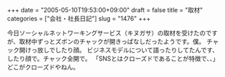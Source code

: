 +++
date = "2005-05-10T19:53:00+09:00"
draft = false
title = "取材"
categories = ["会社・社長日記"]
slug = "1476"
+++

今日ソーシャルネットワーキングサービス（キヌガサ）の取材を受けたのですが、取材中ずっとズボンのチャックが開きっぱなしだったようです。僕。
チャック開けっ放しでしたり顔。
ビジネスモデルについて語ったりしてたんです、したり顔で。チャック全開で。
「SNSとはクローズドであることが特徴で、、」
どこがクローズドやねん。
